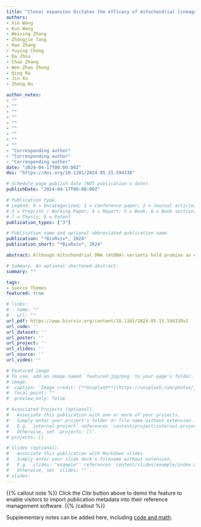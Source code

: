 ```yaml
---
title: "Clonal expansion dictates the efficacy of mitochondrial lineage tracing in single cells"
authors:
- Xin Wang
- Kun Wang
- Weixing Zhang
- Zhongjie Tang
- Hao Zhang
- Yuying Cheng
- Da Zhou
- Chao Zhang
- Wen-Zhao Zhong
- Qing Ma
- Jin Xu
- Zheng Hu

author_notes:
- ""
- ""
- ""
- ""
- ""
- ""
- ""
- ""
- ""
- "Corresponding author"
- "Corresponding author"
- "Corresponding author"
date: "2024-04-17T00:00:00Z"
doi: "https://doi.org/10.1101/2024.05.15.594338"

# Schedule page publish date (NOT publication's date).
publishDate: "2024-04-17T00:00:00Z"

# Publication type.
# Legend: 0 = Uncategorized; 1 = Conference paper; 2 = Journal article;
# 3 = Preprint / Working Paper; 4 = Report; 5 = Book; 6 = Book section;
# 7 = Thesis; 8 = Patent
publication_types: ["3"]

# Publication name and optional abbreviated publication name.
publication: "*BioRxiv*, 2024"
publication_short: "*BioRxiv*, 2024"

abstract: Although mitochondrial DNA (mtDNA) variants hold promise as endogenous barcodes for tracking human cell lineages, their efficacy as reliable lineage markers is hindered by the complex dynamics of mtDNA in somatic tissues. Here, we utilized computational modeling and single-cell genomics to thoroughly interrogate the origin and clonal dynamics of mtDNA lineage markers across various biological settings. Our findings revealed the majority of purported "clone informative variants (CIVs)" were pre-existing heteroplamies in the first cell instead of de novo somatic mutations during divisions. Moreover, CIVs demonstrated limited discriminatory power among different lineages during normal development; however, certain CIVs with consistently high allele frequencies proved capable of faithfully labeling cell lineages in scenarios of stringent clonal expansion. Inspired by our simulations, we introduced a lineage informative (LI) score, facilitating the identification of reliable mitochondrial lineage markers across different modalities of single-cell genomic data.

# Summary. An optional shortened abstract.
summary: ""

tags:
- Source Themes
featured: true

# links:
# - name: ""
#   url: ""
url_pdf: https://www.biorxiv.org/content/10.1101/2024.05.15.594338v1
url_code: ''
url_dataset: ''
url_poster: ''
url_project: ''
url_slides: ''
url_source: ''
url_video: ''

# Featured image
# To use, add an image named `featured.jpg/png` to your page's folder. 
# image:
#  caption: 'Image credit: [**Unsplash**](https://unsplash.com/photos/jdD8gXaTZsc)'
#  focal_point: ""
#  preview_only: false

# Associated Projects (optional).
#   Associate this publication with one or more of your projects.
#   Simply enter your project's folder or file name without extension.
#   E.g. `internal-project` references `content/project/internal-project/index.md`.
#   Otherwise, set `projects: []`.
# projects: []

# Slides (optional).
#   Associate this publication with Markdown slides.
#   Simply enter your slide deck's filename without extension.
#   E.g. `slides: "example"` references `content/slides/example/index.md`.
#   Otherwise, set `slides: ""`.
# slides:
---
```


{{% callout note %}}
Click the *Cite* button above to demo the feature to enable visitors to import publication metadata into their reference management software.
{{% /callout %}}

Supplementary notes can be added here, including [code and math](https://sourcethemes.com/academic/docs/writing-markdown-latex/).
